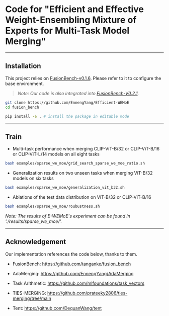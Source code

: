 # Code for "Efficient and Effective Weight-Ensembling Mixture of Experts for Multi-Task Model Merging"
[//]: # ( and Effective Weight-Ensembling Mixture of Experts for Multi-Task Model Merging)

[//]: # (<center>)
[//]: # (<img src="./EWEMoE.png" alt="Efficient Weight-Ensembling MoE" width="800"/>)
[//]: # (</center>)

---

## Installation

This project relies on [FusionBench-v0.1.6](https://github.com/tanganke/fusion_bench). Please refer to it to configure the base environment.

> *Note: Our code is also integrated into [FusionBench-V0.2.1](https://github.com/tanganke/fusion_bench/tree/main/examples/sparse_we_moe).*

```bash
git clone https://github.com/EnnengYang/Efficient-WEMoE
cd fusion_bench

pip install -e . # install the package in editable mode
```

---

## Train

- Multi-task performance when merging CLIP-ViT-B/32 or CLIP-ViT-B/16 or CLIP-ViT-L/14 models on all eight tasks
```bash
bash examples/sparse_we_moe/grid_search_sparse_we_moe_ratio.sh
```

- Generalization results on two unseen tasks when merging ViT-B/32 models on six tasks
```bash
bash examples/sparse_we_moe/generalization_vit_b32.sh
```

- Ablations of the test data distribution on ViT-B/32 or CLIP-ViT-B/16 
```bash
bash examples/sparse_we_moe/roubustness.sh
```

*Note: The results of E-WEMoE's experiment can be found in './results/sparse_we_moe/'.*

---

## Acknowledgement
Our implementation references the code below, thanks to them.

- FusionBench: https://github.com/tanganke/fusion_bench

- AdaMerging: https://github.com/EnnengYang/AdaMerging

- Task Arithmetic: https://github.com/mlfoundations/task_vectors

- TIES-MERGING: https://github.com/prateeky2806/ties-merging/tree/main

- Tent: https://github.com/DequanWang/tent
